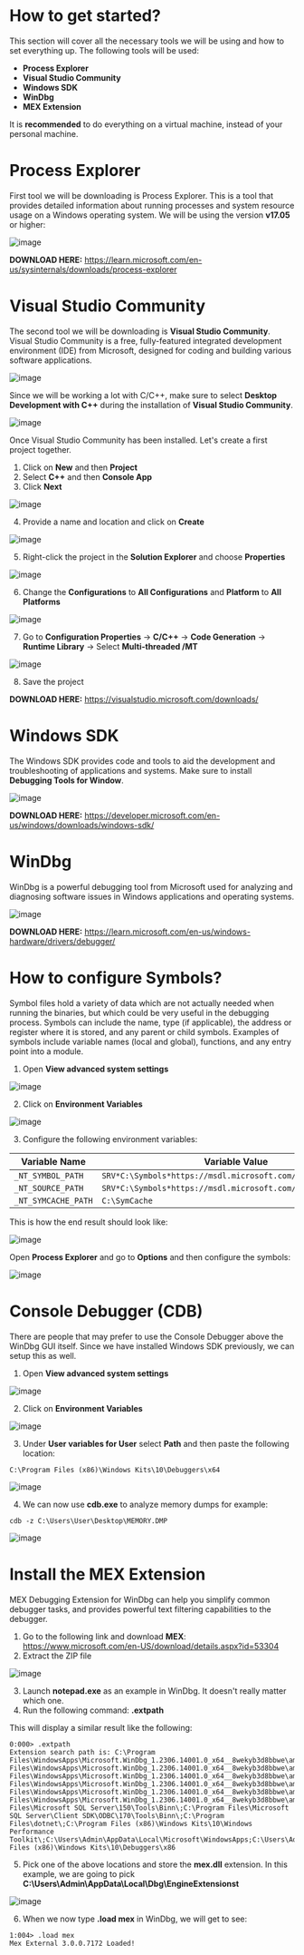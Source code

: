 # How to get started?

This section will cover all the necessary tools we will be using and how to set everything up. The following tools will be used:

- **Process Explorer**
- **Visual Studio Community**
- **Windows SDK**
- **WinDbg**
- **MEX Extension**

It is **recommended** to do everything on a virtual machine, instead of your personal machine.

# Process Explorer

First tool we will be downloading is Process Explorer. This is a tool that provides detailed information about running processes and system resource usage on a Windows operating system. We will be using the version **v17.05** or higher:

![image](https://github.com/DebugPrivilege/Debugging/assets/63166600/8ba2dc5a-195c-455b-8312-cb4b9e73fc23)

**DOWNLOAD HERE:** https://learn.microsoft.com/en-us/sysinternals/downloads/process-explorer

# Visual Studio Community

The second tool we will be downloading is **Visual Studio Community**. Visual Studio Community is a free, fully-featured integrated development environment (IDE) from Microsoft, designed for coding and building various software applications.

![image](https://github.com/DebugPrivilege/Debugging/assets/63166600/fcab16f3-3208-44f3-b4d1-6da52bcce147)

Since we will be working a lot with C/C++, make sure to select **Desktop Development with C++** during the installation of **Visual Studio Community**.

![image](https://github.com/DebugPrivilege/Debugging/assets/63166600/42b60115-b955-4da6-93ec-80ee3382e2f5)

Once Visual Studio Community has been installed. Let's create a first project together.

1. Click on **New** and then **Project**
2. Select **C++** and then **Console App**
3. Click **Next**

![image](https://github.com/DebugPrivilege/Debugging/assets/63166600/def6f4fd-4a60-4ec1-805d-34d516a57ca8)

4. Provide a name and location and click on **Create**

![image](https://github.com/DebugPrivilege/Debugging/assets/63166600/cceadee7-5b19-4f6e-8a7f-30b2e568b43d)

5. Right-click the project in the **Solution Explorer** and choose **Properties**

![image](https://github.com/DebugPrivilege/Debugging/assets/63166600/90304ebe-4a33-4d82-87fb-f6873c514d6f)

6. Change the **Configurations** to **All Configurations** and **Platform** to **All Platforms**

![image](https://github.com/DebugPrivilege/Debugging/assets/63166600/37c02d99-10e3-4385-b29e-6e697f3a30b6)

7. Go to **Configuration Properties** -> **C/C++** -> **Code Generation** -> **Runtime Library** -> Select **Multi-threaded /MT**

 ![image](https://github.com/DebugPrivilege/Debugging/assets/63166600/15f4ed8e-35f5-4298-86c1-cf870765b722)

8. Save the project

**DOWNLOAD HERE:** https://visualstudio.microsoft.com/downloads/

# Windows SDK

The Windows SDK provides code and tools to aid the development and troubleshooting of applications and systems. Make sure to install **Debugging Tools for Window**.

![image](https://github.com/DebugPrivilege/Debugging/assets/63166600/b8a57f66-50ea-4890-9bf9-4d8e9ec24a6b)


**DOWNLOAD HERE:** https://developer.microsoft.com/en-us/windows/downloads/windows-sdk/

# WinDbg

WinDbg is a powerful debugging tool from Microsoft used for analyzing and diagnosing software issues in Windows applications and operating systems.

![image](https://github.com/DebugPrivilege/Debugging/assets/63166600/07a00218-66b6-4725-a4e7-1a5b3f1157fe)

**DOWNLOAD HERE:** https://learn.microsoft.com/en-us/windows-hardware/drivers/debugger/

# How to configure Symbols?

Symbol files hold a variety of data which are not actually needed when running the binaries, but which could be very useful in the debugging process. Symbols can include the name, type (if applicable), the address or register where it is stored, and any parent or child symbols. Examples of symbols include variable names (local and global), functions, and any entry point into a module. 

1. Open **View advanced system settings**

![image](https://github.com/DebugPrivilege/Debugging/assets/63166600/b38ccc2d-7a9b-43a2-b0da-98b6625b78b0)

2. Click on **Environment Variables**

![image](https://github.com/DebugPrivilege/Debugging/assets/63166600/8eec1bc5-80af-427b-b202-6197d8ebf1cc)

3. Configure the following environment variables:

| Variable Name      | Variable Value                                              |
|--------------------|-------------------------------------------------------------|
| `_NT_SYMBOL_PATH`  | `SRV*C:\Symbols*https://msdl.microsoft.com/download/symbols` |
| `_NT_SOURCE_PATH`  | `SRV*C:\Symbols*https://msdl.microsoft.com/download/symbols` |
| `_NT_SYMCACHE_PATH`| `C:\SymCache`                                               |


This is how the end result should look like:

![image](https://github.com/DebugPrivilege/Debugging/assets/63166600/e997836d-0af7-422a-8919-843cd083cacf)

Open **Process Explorer** and go to **Options** and then configure the symbols:

![image](https://github.com/DebugPrivilege/Debugging/assets/63166600/57b909bb-8ade-457f-ba0c-500f0a7bd71a)

# Console Debugger (CDB)

There are people that may prefer to use the Console Debugger above the WinDbg GUI itself. Since we have installed Windows SDK previously, we can setup this as well.

1. Open **View advanced system settings**

![image](https://github.com/DebugPrivilege/Debugging/assets/63166600/b38ccc2d-7a9b-43a2-b0da-98b6625b78b0)

2. Click on **Environment Variables**

![image](https://github.com/DebugPrivilege/Debugging/assets/63166600/8eec1bc5-80af-427b-b202-6197d8ebf1cc)

3. Under **User variables for User** select **Path** and then paste the following location:

```
C:\Program Files (x86)\Windows Kits\10\Debuggers\x64
```

![image](https://github.com/DebugPrivilege/Debugging/assets/63166600/8afa5907-f29a-4725-8a8e-a73860edc9d1)


4. We can now use **cdb.exe** to analyze memory dumps for example:
   
```
cdb -z C:\Users\User\Desktop\MEMORY.DMP
```

![image](https://github.com/DebugPrivilege/Debugging/assets/63166600/7214b515-4182-40eb-a77a-08e3bfc7932d)

# Install the MEX Extension

MEX Debugging Extension for WinDbg can help you simplify common debugger tasks, and provides powerful text filtering capabilities to the debugger.

1. Go to the following link and download **MEX**: https://www.microsoft.com/en-US/download/details.aspx?id=53304
2. Extract the ZIP file

![image](https://github.com/DebugPrivilege/Debugging/assets/63166600/0fc635e4-0f34-473d-8ce5-fbbbf8240e4d)

3. Launch **notepad.exe** as an example in WinDbg. It doesn't really matter which one.
4. Run the following command: **.extpath**

This will display a similar result like the following:

```
0:000> .extpath
Extension search path is: C:\Program Files\WindowsApps\Microsoft.WinDbg_1.2306.14001.0_x64__8wekyb3d8bbwe\amd64\WINXP;C:\Program Files\WindowsApps\Microsoft.WinDbg_1.2306.14001.0_x64__8wekyb3d8bbwe\amd64\winext;C:\Program Files\WindowsApps\Microsoft.WinDbg_1.2306.14001.0_x64__8wekyb3d8bbwe\amd64\winext\arcade;C:\Program Files\WindowsApps\Microsoft.WinDbg_1.2306.14001.0_x64__8wekyb3d8bbwe\amd64\pri;C:\Program Files\WindowsApps\Microsoft.WinDbg_1.2306.14001.0_x64__8wekyb3d8bbwe\amd64;C:\Users\Admin\AppData\Local\Dbg\EngineExtensions;C:\Program Files\WindowsApps\Microsoft.WinDbg_1.2306.14001.0_x64__8wekyb3d8bbwe\amd64;C:\Windows\system32;C:\Windows;C:\Windows\System32\Wbem;C:\Windows\System32\WindowsPowerShell\v1.0\;C:\Windows\System32\OpenSSH\;C:\Program Files\Microsoft SQL Server\150\Tools\Binn\;C:\Program Files\Microsoft SQL Server\Client SDK\ODBC\170\Tools\Binn\;C:\Program Files\dotnet\;C:\Program Files (x86)\Windows Kits\10\Windows Performance Toolkit\;C:\Users\Admin\AppData\Local\Microsoft\WindowsApps;C:\Users\Admin\.dotnet\tools;C:\Program Files (x86)\Windows Kits\10\Debuggers\x86
```

5. Pick one of the above locations and store the **mex.dll** extension. In this example, we are going to pick **C:\Users\Admin\AppData\Local\Dbg\EngineExtensionst**

![image](https://github.com/DebugPrivilege/Debugging/assets/63166600/4f04b025-8f37-48a8-9623-9a4f548a99b5)

6. When we now type **.load mex** in WinDbg, we will get to see:

```
1:004> .load mex
Mex External 3.0.0.7172 Loaded!
```
